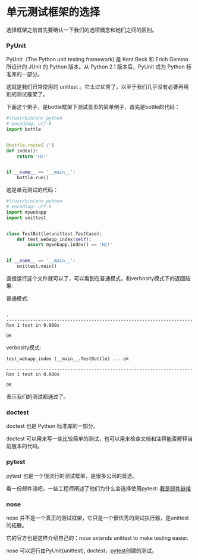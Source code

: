 # 单元测试框架的选择


选择框架之前首先要确认一下我们的选项概念和她们之间的区别。


### PyUnit

PyUnit（The Python unit testing framework) 是 Kent Beck 和 Erich Gamma 所设计的 JUnit 的 Python 版本。从 Python 2.1 版本后，PyUnit 成为 Python 标准库的一部分。

这就是我们日常使用的 unittest 。它太过优秀了，以至于我们几乎没有必要再用别的测试框架了。

下面这个例子，是bottle框架下测试首页的简单例子，首先是bottle的代码：

```python
#!/usr/bin/env python
# encoding: utf-8
import bottle


@bottle.route('/')
def index():
    return 'Hi!'


if __name__ == '__main__':
    bottle.run()
```

这是单元测试的代码：

```python
#!/usr/bin/env python
# encoding: utf-8
import mywebapp
import unittest


class TestBottle(unittest.TestCase):
    def test_webapp_index(self):
        assert mywebapp.index() == 'Hi!'


if __name__ == '__main__':
    unittest.main()
```

直接运行这个文件就可以了，可以看到在普通模式，和verbosity模式下的返回结果:



普通模式:

```

.
----------------------------------------------------------------------
Ran 1 test in 0.000s

OK
```

verbosity模式:

```
test_webapp_index (__main__.TestBottle) ... ok

----------------------------------------------------------------------
Ran 1 test in 0.000s

OK
```

表示我们的测试都通过了。


### doctest

doctest 也是 Python 标准库的一部分。

doctest 可以用来写一些比较简单的测试，也可以用来检查文档和注释能否解释当前版本的代码。

### pytest

pytest 也是一个很流行的测试框架，是很多公司的首选。

看一份邮件流吧，一些工程师阐述了他们为什么会选择使用pytest: [我是邮件链接](http://thread.gmane.org/gmane.comp.python.testing.general/3748)

### nose

nose 并不是一个真正的测试框架，它只是一个很优秀的测试执行器，是unittest的拓展。

它的官方也是这样介绍自己的：nose extends unittest to make testing easier.

nose 可以运行由PyUnit(unittest), doctest，[pytest](https://github.com/pytest-dev/pytest)创建的测试。
